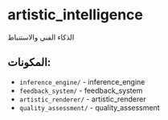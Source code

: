 # artistic_intelligence

الذكاء الفني والاستنباط

## المكونات:

- `inference_engine/` - inference_engine
- `feedback_system/` - feedback_system
- `artistic_renderer/` - artistic_renderer
- `quality_assessment/` - quality_assessment

